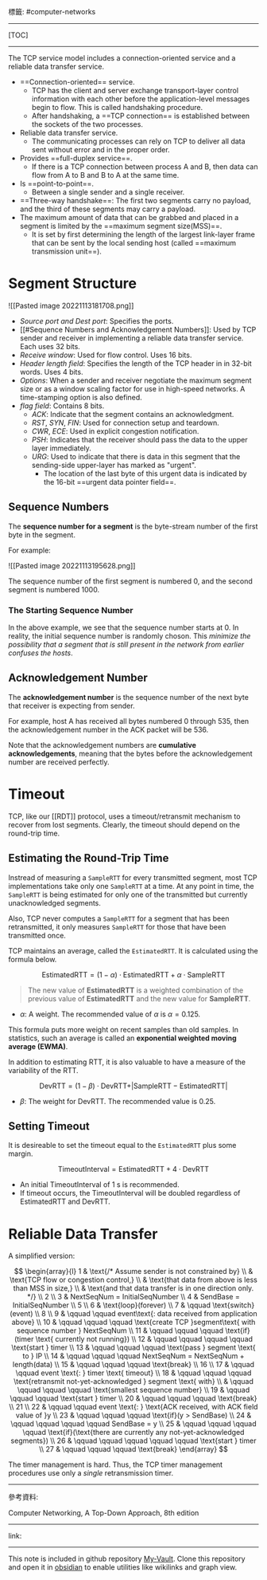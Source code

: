 標籤: #computer-networks 

---

[TOC]

---

The TCP service model includes a connection-oriented service and a reliable data transfer service.

- ==Connection-oriented== service.
	- TCP has the client and server exchange transport-layer control information with each other before the application-level messages begin to flow. This is called handshaking procedure.
	- After handshaking, a ==TCP connection== is established between the sockets of the two processes.
- Reliable data transfer service.
	- The communicating processes can rely on TCP to deliver all data sent without error and in the proper order.
- Provides ==full-duplex service==.
	- If there is a TCP connection between process A and B, then data can flow from A to B and B to A at the same time.
- Is ==point-to-point==.
	- Between a single sender and a single receiver.
- ==Three-way handshake==: The first two segments carry no payload, and the third of these segments may carry a payload.
- The maximum amount of data that can be grabbed and placed in a segment is limited by the ==maximum segment size(MSS)==.
	- It is set by first determining the length of the largest link-layer frame that can be sent by the local sending host (called ==maximum transmission unit==).

# Segment Structure

![[Pasted image 20221113181708.png]]

- *Source port and Dest port*: Specifies the ports.
- [[#Sequence Numbers and Acknowledgement Numbers]]: Used by TCP sender and receiver in implementing a reliable data transfer service. Each uses 32 bits.
- *Receive window*: Used for flow control. Uses 16 bits.
- *Header length field*: Specifies the length of the TCP header in in 32-bit words. Uses 4 bits.
- *Options*: When a sender and receiver negotiate the maximum segment size or as a window scaling factor for use in high-speed networks. A time-stamping option is also defined.
- *flag field*: Contains 8 bits.
	- *ACK*: Indicate that the segment contains an acknowledgment.
	- *RST*, *SYN*, *FIN*: Used for connection setup and teardown.
	- *CWR*, *ECE*: Used in explicit congestion notification.
	- *PSH*: Indicates that the receiver should pass the data to the upper layer immediately.
	- *URG*: Used to indicate that there is data in this segment that the sending-side upper-layer has marked as "urgent".
		- The location of the last byte of this urgent data is indicated by the 16-bit ==urgent data pointer field==.

## Sequence Numbers

The **sequence number for a segment** is the byte-stream number of the first byte in the segment.

For example:

![[Pasted image 20221113195628.png]]

The sequence number of the first segment is numbered 0, and the second segment is numbered 1000.

### The Starting Sequence Number

In the above example, we see that the sequence number starts at 0. In reality, the initial sequence number is randomly choson. This *minimize the possibility that a segment that is still present in the network from earlier confuses the hosts*.

## Acknowledgement Number

The **acknowledgement number** is the sequence number of the next byte that receiver is expecting from sender.

For example, host A has received all bytes numbered 0 through 535, then the acknowledgement number in the ACK packet will be 536.

Note that the acknowledgement numbers are **cumulative acknowledgements**, meaning that the bytes before the acknowledgement number are received perfectly.

# Timeout

TCP, like our [[RDT]] protocol, uses a timeout/retransmit mechanism to recover from lost segments. Clearly, the timeout should depend on the round-trip time.

## Estimating the Round-Trip Time

Instread of measuring a `SampleRTT` for every transmitted segment, most TCP implementations take only one `SampleRTT` at a time. At any point in time, the `SampleRTT` is being estimated for only one of the transmitted but currently unacknowledged segments.

Also, TCP never computes a `SampleRTT` for a segment that has been retransmitted, it only measures `SampleRTT` for those that have been transmitted once.

TCP maintains an average, called the `EstimatedRTT`. It is calculated using the formula below.

$$\text{EstimatedRTT} = (1 - \alpha) \cdot \text{EstimatedRTT} + \alpha \cdot \text{SampleRTT}$$

> The new value of **EstimatedRTT** is a weighted combination of the previous value of **EstimatedRTT** and the new value for **SampleRTT**.

- $\alpha$: A weight. The recommended value of $\alpha$ is $\alpha = 0.125$.

This formula puts more weight on recent samples than old samples. In statistics, such an average is called an **exponential weighted moving average (EWMA)**.

In addition to estimating RTT, it is also valuable to have a measure of the variability of the RTT.

$$\text{DevRTT} = (1 - \beta) \cdot \text{DevRTT} + \vert \text{SampleRTT} - \text{EstimatedRTT} \vert$$

- $\beta$: The weight for $\text{DevRTT}$. The recommended value is $0.25$.

## Setting Timeout

It is desireable to set the timeout equal to the `EstimatedRTT` plus some margin.

$$\text{TimeoutInterval} = \text{EstimatedRTT} + 4 \cdot \text{DevRTT}$$

- An initial $\text{TimeoutInterval}$ of $1\text{ s}$ is recommended.
- If timeout occurs, the $\text{TimeoutInterval}$ will be doubled regardless of $\text{EstimatedRTT}$ and $\text{DevRTT}$.

# Reliable Data Transfer

A simplified version:

$$
\begin{array}{l}
	1 & \text{/* Assume sender is not constrained by} \\
	& \text{TCP flow or congestion control,} \\
	& \text{that data from above is less than MSS in size,} \\
	& \text{and that data transfer is in one direction only. */} \\
	2 \\
	3 & NextSeqNum = InitialSeqNumber \\
	4 & SendBase = InitialSeqNumber \\
	5 \\
	6 & \text{loop}(forever) \\
	7 & \qquad \text{switch}(event) \\
	8 \\
	9 & \qquad \qquad event\text{: data received from application above} \\
	10 & \qquad \qquad \qquad \text{create TCP }segment\text{ with sequence number } NextSeqNum \\
	11 & \qquad \qquad \qquad \text{if} (timer \text{ currently not running}) \\
	12 & \qquad \qquad \qquad \qquad \text{start } timer \\
	13 & \qquad \qquad \qquad \text{pass } segment \text{ to } IP \\
	14 & \qquad \qquad \qquad NextSeqNum = NextSeqNum + length(data) \\
	15 & \qquad \qquad \qquad \text{break} \\
	16 \\
	17 & \qquad \qquad event \text{: } timer \text{ timeout} \\
	18 & \qquad \qquad \qquad \text{retransmit not-yet-acknowledged } segment \text{ with} \\
	& \qquad \qquad \qquad \qquad \text{smallest sequence number} \\
	19 & \qquad \qquad \qquad \text{start } timer \\
	20 & \qquad \qquad \qquad \text{break} \\
	21 \\
	22 & \qquad \qquad event \text{: } \text{ACK received, with ACK field value of }y \\
	23 & \qquad \qquad \qquad \text{if}(y > SendBase) \\
	24 & \qquad \qquad \qquad \qquad SendBase = y \\
	25 & \qquad \qquad \qquad \qquad \text{if}(\text{there are currently any not-yet-acknowledged segments}) \\
	26 & \qquad \qquad \qquad \qquad \qquad \text{start } timer \\
	27 & \qquad \qquad \qquad \text{break}
\end{array}
$$

The timer management is hard. Thus, the TCP timer management procedures use only a *single* retransmission timer.

---

參考資料:

Computer Networking, A Top-Down Approach, 8th edition

---

link:


---

This note is included in github repository [My-Vault](https://github.com/LittleD3092/My-Vault.git). Clone this repository and open it in [obsidian](https://obsidian.md/) to enable utilities like wikilinks and graph view.